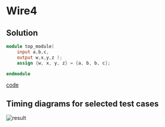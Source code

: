 # Wire4
## Solution
```Verilog
module top_module( 
    input a,b,c,
    output w,x,y,z );
    assign {w, x, y, z} = {a, b, b, c};

endmodule
```
[code](4.v)

## Timing diagrams for selected test cases
![result]()
